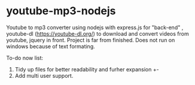 

# youtube-mp3-nodejs

Youtube to mp3 converter using nodejs with express.js for "back-end" , youtube-dl (https://youtube-dl.org/) to download and convert videos from youtube, jquery in front. Project is far from finished.
Does not run on windows because of text formating.


To-do now list:
1. Tidy up files for better readability and furher expansion +-
2. Add multi user support.
